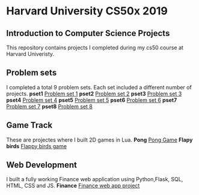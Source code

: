 # Harvard University CS50x 2019
## Introduction to Computer Science Projects
This repository contains projects I completed during my cs50 course at Harvard Univeristy.
## Problem sets
I completed a total 9 problem sets. Each set included a different number of projects.
**pset1**
[Problem set 1](./pset1/)
**pset2**
[Problem set 2](./pset2/)
**pset3**
[Problem set 3](./pset3/)
**pset4**
[Problem set 4](./pset4/)
**pset5**
[Problem set 5](./pset5/)
**pset6**
[Problem set 6](./pset6/)
**pset7**
[Problem set 7](./pset7/)
**pset8**
[Problem set 8](./pset8/)
## Game Track
These are projectes where I built 2D games in Lua.
**Pong**
[Pong Game](./games50/pong)
**Flapy birds**
[Flappy birds game](./games50/flappy)
## Web Development
I built a fully working Finance web application using Python,Flask, SQL, HTML, CSS and JS.
**Finance**
[Finance web app project](./finance/)

